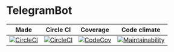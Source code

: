 # TelegramBot

| Made | Circle CI | Coverage | Code climate 
:---:|:---:|:---:|:---:|
[![CircleCI](https://img.shields.io/badge/Made%20with-Kotlin-orange.svg)](https://kotlinlang.org/) | [![CircleCI](https://img.shields.io/circleci/project/github/RedSparr0w/node-csgo-parser.svg)](https://codecov.io/gh/rostIvan/TelegramBot/tree/master) | [![CodeCov](https://codecov.io/gh/rostIvan/TelegramBot/branch/master/graph/badge.svg)](https://codecov.io/gh/rostIvan/TelegramBot)| [![Maintainability](https://api.codeclimate.com/v1/badges/ff0d602b58d94328cb5c/maintainability)](https://codeclimate.com/github/rostIvan/TelegramBot/maintainability)|
